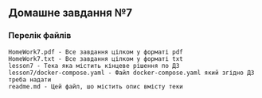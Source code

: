 ## Домашне завдання №7

### Перелік файлів

    HomeWork7.pdf - Все завдання цілком у форматі pdf
    HomeWork7.txt - Все завдання цілком у форматі txt
    lesson7 - Тека яка містить кінцеве рішення по ДЗ
    lesson7/docker-compose.yaml - Файл docker-compose.yaml який згідно ДЗ треба надати
    readme.md - Цей файл, шо містить опис вмісту теки
